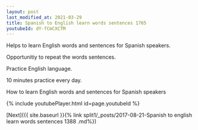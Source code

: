 ```yaml
---
layout: post
last_modified_at: 2021-03-29
title: Spanish to English learn words sentences 1765 
youtubeId: dY-fCmCXCTM
---
```

 
 
Helps to learn English words and sentences for Spanish speakers.

Opportunitiy to repeat the words sentences. 

Practice English language. 
 
10 minutes practice every day. 
 
How to learn English words and sentences for Spanish speakers 
 
{% include youtubePlayer.html id=page.youtubeId %}
 
 
[Next]({{ site.baseurl }}{% link  split1/_posts/2017-08-21-Spanish to english learn words sentences 1388 .md%})
 

